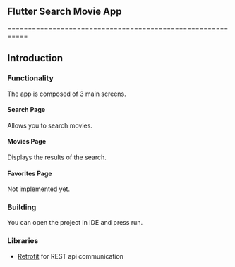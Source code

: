 ## Flutter Search Movie App

===========================================================

Introduction
-------------

### Functionality
The app is composed of 3 main screens.

#### Search Page
Allows you to search movies.

#### Movies Page
Displays the results of the search.

#### Favorites Page
Not implemented yet.

### Building
You can open the project in IDE and press run.

### Libraries
* [Retrofit][retrofit] for REST api communication

[retrofit]: https://pub.dev/packages/retrofit